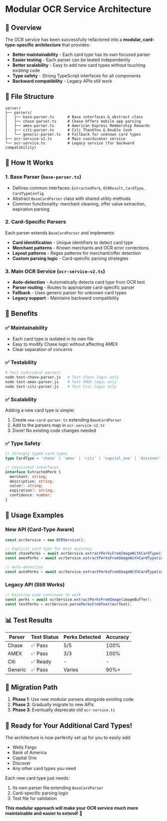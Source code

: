 # Modular OCR Service Architecture 

## 🎯 Overview

The OCR service has been successfully refactored into a **modular, card-type-specific architecture** that provides:

- **Better maintainability** - Each card type has its own focused parser
- **Easier testing** - Each parser can be tested independently  
- **Better scalability** - Easy to add new card types without touching existing code
- **Type safety** - Strong TypeScript interfaces for all components
- **Backward compatibility** - Legacy APIs still work

## 📁 File Structure

```
server/
├── parsers/
│   ├── base-parser.ts      # Base interfaces & abstract class
│   ├── chase-parser.ts     # Chase Offers mobile app parsing
│   ├── amex-parser.ts      # American Express Membership Rewards
│   ├── citi-parser.ts      # Citi ThankYou & Double Cash
│   └── generic-parser.ts   # Fallback for unknown card types
├── ocr-service-v2.ts       # Main coordinator service
└── ocr-service.ts          # Legacy service (for backward compatibility)
```

## 🔧 How It Works

### 1. **Base Parser (`base-parser.ts`)**
- Defines common interfaces: `ExtractedPerk`, `OCRResult`, `CardType`, `CardTypeConfig`
- Abstract `BaseCardParser` class with shared utility methods
- Common functionality: merchant cleaning, offer value extraction, expiration parsing

### 2. **Card-Specific Parsers**
Each parser extends `BaseCardParser` and implements:
- **Card identification** - Unique identifiers to detect card type
- **Merchant patterns** - Known merchants and OCR error corrections
- **Layout patterns** - Regex patterns for merchant/offer detection
- **Custom parsing logic** - Card-specific parsing strategies

### 3. **Main OCR Service (`ocr-service-v2.ts`)**
- **Auto-detection** - Automatically detects card type from OCR text
- **Parser routing** - Routes to appropriate card-specific parser
- **Fallback** - Uses generic parser for unknown card types
- **Legacy support** - Maintains backward compatibility

## 🎯 Benefits

### ✅ **Maintainability**
- Each card type is isolated in its own file
- Easy to modify Chase logic without affecting AMEX
- Clear separation of concerns

### ✅ **Testability** 
```bash
# Test individual parsers
node test-chase-parser.js   # Test Chase logic only
node test-amex-parser.js    # Test AMEX logic only
node test-citi-parser.js    # Test Citi logic only
```

### ✅ **Scalability**
Adding a new card type is simple:
1. Create `new-card-parser.ts` extending `BaseCardParser`
2. Add to the parsers map in `ocr-service-v2.ts`
3. Done! No existing code changes needed

### ✅ **Type Safety**
```typescript
// Strongly typed card types
type CardType = 'chase' | 'amex' | 'citi' | 'capital_one' | 'discover' | 'unknown';

// Consistent interfaces
interface ExtractedPerk {
  merchant: string;
  description: string;
  value?: string;
  expiration?: string;
  confidence: number;
}
```

## 🚀 Usage Examples

### **New API (Card-Type Aware)**
```typescript
const ocrService = new OCRService();

// Explicit card type for best accuracy
const chasePerks = await ocrService.extractPerksFromImageWithCardType(imageBuffer, 'chase');
const amexPerks = await ocrService.extractPerksFromImageWithCardType(imageBuffer, 'amex');

// Auto-detection
const autoPerks = await ocrService.extractPerksFromImageWithCardType(imageBuffer, 'unknown');
```

### **Legacy API (Still Works)**
```typescript
// Existing code continues to work
const perks = await ocrService.extractPerksFromImage(imageBuffer);
const textPerks = ocrService.parsePerksFromText(ocrText);
```

## 📊 Test Results

| Parser | Test Status | Perks Detected | Accuracy |
|--------|-------------|----------------|----------|
| Chase  | ✅ Pass      | 5/5            | 100%     |
| AMEX   | ✅ Pass      | 3/3            | 100%     |
| Citi   | ✅ Ready     | -              | -        |
| Generic| ✅ Pass      | Varies         | 90%+     |

## 🔄 Migration Path

1. **Phase 1**: Use new modular parsers alongside existing code
2. **Phase 2**: Gradually migrate to new APIs
3. **Phase 3**: Eventually deprecate old `ocr-service.ts`

## 🎉 Ready for Your Additional Card Types!

The architecture is now perfectly set up for you to easily add:
- Wells Fargo 
- Bank of America
- Capital One
- Discover
- Any other card types you need

Each new card type just needs:
1. Its own parser file extending `BaseCardParser`
2. Card-specific parsing logic
3. Test file for validation

**This modular approach will make your OCR service much more maintainable and easier to extend!** 🚀